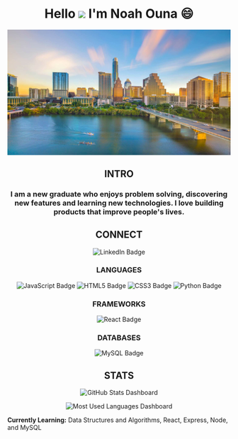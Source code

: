 <h1 align="center">Hello <img src="https://raw.githubusercontent.com/MartinHeinz/MartinHeinz/master/wave.gif" width="30px"> I'm Noah Ouna 😄</h1>
<img src="banner.png" align="center">

<h2 align='center'>INTRO</h2>

<h3 align="center">I am a new graduate who enjoys problem solving, discovering new features and learning new technologies. I love building products that improve people's lives. </h3>


<h2 align='center'>CONNECT</h2>

<p align='center'>
    <a href='https://www.linkedin.com/in/noah-ouna-349787213/' target='_blank' style='color: inherit; text-decoration: none;'><img src="https://img.shields.io/badge/LinkedIn-0077B5?style=for-the-badge&logo=linkedin&logoColor=white" alt="LinkedIn Badge"></a>
</p>

<h3 align='center'>LANGUAGES</h3>
<p align='center'>
    <img src="https://img.shields.io/badge/JavaScript-F7DF1E?style=for-the-badge&logo=javascript&logoColor=black" alt="JavaScript Badge">
    <img src="https://img.shields.io/badge/HTML5-E34F26?style=for-the-badge&logo=html5&logoColor=white" alt="HTML5 Badge">
    <img src="https://img.shields.io/badge/CSS3-1572B6?style=for-the-badge&logo=css3&logoColor=white" alt="CSS3 Badge">
    <img src="https://img.shields.io/badge/Python-F3D343?style=for-the-badge&logo=python" alt="Python Badge">
</p>

<h3 align='center'>FRAMEWORKS</h3>

<p align='center'>
    <img src="https://img.shields.io/badge/React-20232A?style=for-the-badge&logo=react&logoColor=61DAFB" alt="React Badge">
    
</p>

<h3 align='center'>DATABASES</h3>

<p align='center'>
    <img src="https://img.shields.io/badge/MySQL-316192?style=for-the-badge&logo=mysql&logoColor=white"  alt="MySQL Badge">
    
</p>


<h2 align='center'>STATS</h2>

<p align='center'>
    <img src="https://github-readme-stats.vercel.app/api?username=noahouna&count_private=true&show_icons=true" width="500" alt="GitHub Stats Dashboard">
</p>
<p align='center'>
    <img src="https://github-readme-stats.vercel.app/api/top-langs/?username=noahouna" width="350" alt="Most Used Languages Dashboard">
</p>


**Currently Learning:**
Data Structures and Algorithms, React, Express, Node, and MySQL

